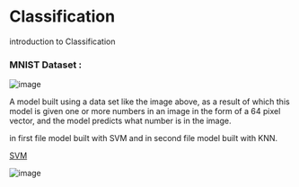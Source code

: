 # Classification
introduction to Classification

### MNIST Dataset :
![image](https://github.com/mse056/Classification/assets/77380435/2b461c80-e5cf-417f-b6f7-1231d9ad755d)

A model built using a data set like the image above, as a result of which this model is given one or more numbers in an image in the form of a 64 pixel vector, and the model predicts what number is in the image.

in first file model built with SVM and in second file model built with KNN.

[SVM](https://en.wikipedia.org/wiki/Support_vector_machine)

![image](https://github.com/mse056/Classification/assets/77380435/52c1b22d-fcb8-4bdf-b701-bcdca0ab030d)
